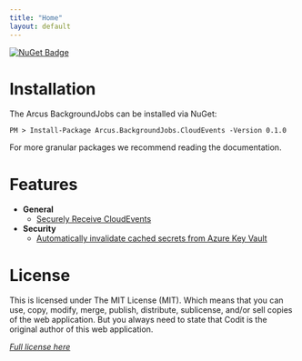 ```yaml
---
title: "Home"
layout: default
---
```


[![NuGet Badge](https://buildstats.info/nuget/Arcus.BackgroundJobs.CloudEvents?packageVersion=0.1.0)](https://www.nuget.org/packages/Arcus.BackgroundJobs.CloudEvents/0.1.0)

# Installation

The Arcus BackgroundJobs can be installed via NuGet:

```shell
PM > Install-Package Arcus.BackgroundJobs.CloudEvents -Version 0.1.0
```

For more granular packages we recommend reading the documentation.

# Features

- **General**
    - [Securely Receive CloudEvents](features/cloudevent/receive-cloudevents-job)
- **Security**
    - [Automatically invalidate cached secrets from Azure Key Vault](features/security/auto-invalidate-secrets)

# License
This is licensed under The MIT License (MIT). Which means that you can use, copy, modify, merge, publish, distribute, sublicense, and/or sell copies of the web application. But you always need to state that Codit is the original author of this web application.

*[Full license here](https://github.com/arcus-azure/arcus.backgroundjobs/blob/master/LICENSE)*
